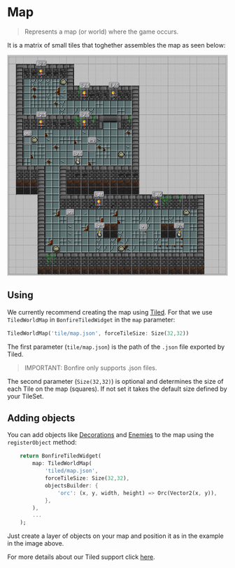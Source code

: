 # Map

> Represents a map (or world) where the game occurs.

It is a matrix of small tiles that toghether assembles the map as seen below:

![](_media/map.png)

## Using

We currently recommend creating the map using [Tiled](https://www.mapeditor.org/). For that we use `TiledWorldMap` in `BonfireTiledWidget` in the `map` parameter:

```dart
TiledWorldMap('tile/map.json', forceTileSize: Size(32,32))
```

The first parameter (`tile/map.json`) is the path of the `.json` file exported by Tiled.

> IMPORTANT: Bonfire only supports .json files.

The second parameter (`Size(32,32)`) is optional and determines the size of each Tile on the map (squares). If not set it takes the default size defined by your TileSet.

## Adding objects

You can add objects like [Decorations](decoration) and [Enemies](enemy) to the map using the `registerObject` method:

```dart
    return BonfireTiledWidget(
        map: TiledWorldMap(
            'tiled/map.json',
            forceTileSize: Size(32,32),
            objectsBuilder: {
                'orc': (x, y, width, height) => Orc(Vector2(x, y)),
            },
        ),
        ...
    );
```

Just create a layer of objects on your map and position it as in the example in the image above.

For more details about our Tiled support click [here](tiled_support).